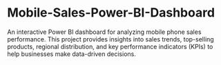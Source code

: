 # Mobile-Sales-Power-BI-Dashboard
An interactive Power BI dashboard for analyzing mobile phone sales performance. This project provides insights into sales trends, top-selling products, regional distribution, and key performance indicators (KPIs) to help businesses make data-driven decisions. 
